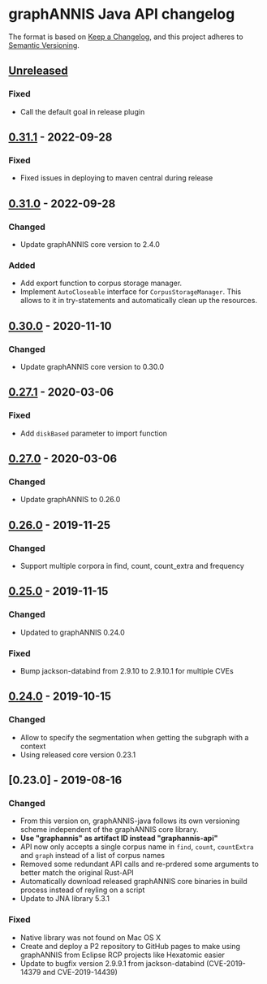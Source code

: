 # graphANNIS Java API changelog

The format is based on [Keep a Changelog](https://keepachangelog.com/en/1.0.0/),
and this project adheres to [Semantic Versioning](https://semver.org/spec/v2.0.0.html).

## [Unreleased]

### Fixed

- Call the default goal in release plugin

## [0.31.1] - 2022-09-28

### Fixed

- Fixed issues in deploying to maven central during release

## [0.31.0] - 2022-09-28

### Changed

- Update graphANNIS core version to 2.4.0

### Added

- Add export function to corpus storage manager.
- Implement `AutoCloseable` interface for `CorpusStorageManager`.
  This allows to it in try-statements and automatically clean up the resources.

## [0.30.0] - 2020-11-10

### Changed

- Update graphANNIS core version to 0.30.0

## [0.27.1] - 2020-03-06

### Fixed

- Add `diskBased` parameter to import function

## [0.27.0] - 2020-03-06

### Changed

- Update graphANNIS to 0.26.0

## [0.26.0] - 2019-11-25

### Changed

- Support multiple corpora in find, count, count_extra and frequency


## [0.25.0] - 2019-11-15

### Changed

- Updated to graphANNIS 0.24.0

### Fixed

- Bump jackson-databind from 2.9.10 to 2.9.10.1 for multiple CVEs

## [0.24.0] - 2019-10-15

### Changed

- Allow to specify the segmentation when getting the subgraph with a context
- Using released core version 0.23.1

## [0.23.0] - 2019-08-16


### Changed

- From this version on, graphANNIS-java follows its own versioning scheme independent of the graphANNIS core library.
- **Use "graphannis" as artifact ID instead "graphannis-api"**
- API now only accepts a single corpus name in `find`, `count`, `countExtra` and `graph` instead of a list of corpus names
- Removed some redundant API calls and re-prdered some arguments to better match the original Rust-API
- Automatically download released graphANNIS core binaries in build process instead of reyling on a script
- Update to JNA library 5.3.1

### Fixed

- Native library was not found on Mac OS X
- Create and deploy a P2 repository to GitHub pages to make using graphANNIS from Eclipse RCP projects like Hexatomic easier
- Update to bugfix version 2.9.9.1 from jackson-databind (CVE-2019-14379 and CVE-2019-14439)

[Unreleased]: https://github.com/korpling/graphANNIS-java/compare/v0.31.1...HEAD
[0.31.1]: https://github.com/korpling/graphANNIS-java/compare/v0.31.0...v0.31.1
[0.31.0]: https://github.com/korpling/graphANNIS-java/compare/v0.30.0...v0.31.0
[0.30.0]: https://github.com/korpling/graphANNIS-java/compare/v0.27.1...v0.30.0
[0.27.1]: https://github.com/korpling/graphANNIS-java/compare/v0.27.0...v0.27.1
[0.27.0]: https://github.com/korpling/graphANNIS-java/compare/v0.26.0...v0.27.0
[0.26.0]: https://github.com/korpling/graphANNIS-java/compare/v0.25.0...v0.26.0
[0.25.0]: https://github.com/korpling/graphANNIS-java/compare/v0.24.0...v0.25.0
[0.24.0]: https://github.com/korpling/graphANNIS-java/compare/v0.23.0...v0.24.0
